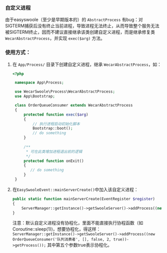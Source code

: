 ### 自定义进程
由于easyswoole（至少是早期版本的）的 `AbstractProcess` 有bug：对SIGTERM捕获后没有终止当前进程，导致进程无法终止，从而导致整个服务无法被SIGTERM终止，因而不建议直接继承该类创建自定义进程，而是继承修复类 `WecarAbstractProcess`，并实现 `exec($arg)` 方法。

### 使用方式：
1. 在 `App/Process/` 目录下创建自定义进程，继承 `WecarAbstractProcess`，如：
   ```php
   <?php

    namespace App\Process;

    use WecarSwoole\Process\WecarAbstractProcess;
    use App\Bootstrap;

    class OrderQueueConsumer extends WecarAbstractProcess
    {
        protected function exec($arg)
        {
            // 执行进程启动初始化脚本
            Bootstrap::boot();
            // do something
        }
     
        /**
         * 可在此类增加进程退出前的逻辑
         */
        protected function onExit()
        {
           // do something
        }
    }
    ```
2. 在`EasySwooleEvent::mainServerCreate()`中加入该自定义进程：
    ```php
    public static function mainServerCreate(EventRegister $register)
    {
        ServerManager::getInstance()->getSwooleServer()->addProcess((new OrderQueueConsumer())->getProcess());   
    }
    ```
    
    注意：默认自定义进程没有协程化，里面不能直接执行协程函数（如Coroutine::sleep(1))，想要协程化，得这样：
    `ServerManager::getInstance()->getSwooleServer()->addProcess((new OrderQueueConsumer('队列消费者', [], false, 2, true))->getProcess());`
    其中第五个参数true表示协程化。